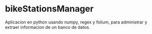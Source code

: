 # bikeStationsManager
Aplicacion en python usando numpy, regex y folium, para administrar y extraer informacion de un banco de datos.
